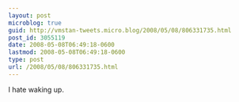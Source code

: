 ```yaml
---
layout: post
microblog: true
guid: http://vmstan-tweets.micro.blog/2008/05/08/806331735.html
post_id: 3055119
date: 2008-05-08T06:49:18-0600
lastmod: 2008-05-08T06:49:18-0600
type: post
url: /2008/05/08/806331735.html
---
```

I hate waking up.
